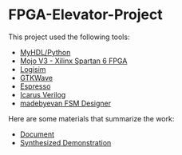 # FPGA-Elevator-Project
This project used the following tools:
- [MyHDL/Python](https://github.com/gralco/FPGA-Elevator-Project/blob/master/MyHDL/elevator.py)
- [Mojo V3 - Xilinx Spartan 6 FPGA](https://github.com/gralco/FPGA-Elevator-Project/blob/master/Mojo%20V3%20-%20Xilinx%20Spartan%206%20Project/Elevator/source/mojo_top.v)
- [Logisim](https://github.com/gralco/FPGA-Elevator-Project/blob/master/Logisim/Elevator.circ)
- [GTKWave](https://github.com/gralco/FPGA-Elevator-Project/blob/master/Media/GTKWave%20Test%20Reset%20and%20En.png)
- [Espresso](https://github.com/gralco/FPGA-Elevator-Project/blob/master/Espresso/elevator_out.txt)
- [Icarus Verilog](https://github.com/gralco/FPGA-Elevator-Project/blob/master/MyHDL/elevator)
- [madebyevan FSM Designer](https://github.com/gralco/FPGA-Elevator-Project/blob/master/Media/FSM%20Diagram.svg)

Here are some materials that summarize the work:
- [Document](https://github.com/gralco/FPGA-Elevator-Project/blob/master/Documents/Elevator%20FSM.pdf)
- [Synthesized Demonstration](https://github.com/gralco/FPGA-Elevator-Project/blob/master/Media/Synthesized%20Demonstration.mp4)
